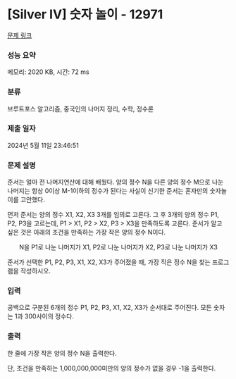 # [Silver IV] 숫자 놀이 - 12971 

[문제 링크](https://www.acmicpc.net/problem/12971) 

### 성능 요약

메모리: 2020 KB, 시간: 72 ms

### 분류

브루트포스 알고리즘, 중국인의 나머지 정리, 수학, 정수론

### 제출 일자

2024년 5월 11일 23:46:51

### 문제 설명

<p>준서는 얼마 전 나머지연산에 대해 배웠다. 양의 정수 N을 다른 양의 정수 M으로 나눈 나머지는 항상 0이상 M-1이하의 정수가 된다는 사실이 신기한 준서는 혼자만의 숫자놀이를 고안했다.</p>

<p>먼저 준서는 양의 정수 X1, X2, X3 3개를 임의로 고른다. 그 후 3개의 양의 정수 P1, P2, P3을 고르는데, P1 > X1, P2 > X2, P3 > X3을 만족하도록 고른다. 준서가 알고 싶은 것은 아래의 조건을 만족하는 가장 작은 양의 정수 N이다.</p>

<p style="text-align: center;">N을 P1로 나눈 나머지가 X1, P2로 나눈 나머지가 X2, P3로 나눈 나머지가 X3</p>

<p>준서가 선택한 P1, P2, P3, X1, X2, X3가 주어졌을 때, 가장 작은 정수 N을 찾는 프로그램을 작성하시오.</p>

### 입력 

 <p>공백으로 구분된 6개의 정수 P1, P2, P3, X1, X2, X3가 순서대로 주어진다. 모든 숫자는 1과 300사이의 정수다.</p>

### 출력 

 <p>한 줄에 가장 작은 양의 정수 N을 출력한다.</p>

<p>단, 조건을 만족하는 1,000,000,000미만의 양의 정수가 없을 경우 -1을 출력한다.</p>

